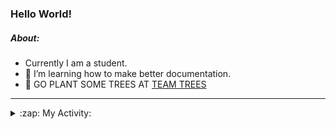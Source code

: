 ### Hello World!

##### About:
- Currently I am a student.
- 🌱 I’m learning how to make better documentation.
- 🌱 GO PLANT SOME TREES AT [TEAM TREES](https://teamtrees.org/)

---
<details>
  <summary>:zap: My Activity:</summary>
  
<!--START_SECTION:waka-->
![Code Time](http://img.shields.io/badge/Code%20Time-1%2C130%20hrs%2052%20mins-blue)

**I'm a Night 🦉** 

```text
🌞 Morning                1178 commits        ██░░░░░░░░░░░░░░░░░░░░░░░   08.48 % 
🌆 Daytime                5131 commits        █████████░░░░░░░░░░░░░░░░   36.92 % 
🌃 Evening                3973 commits        ███████░░░░░░░░░░░░░░░░░░   28.59 % 
🌙 Night                  3614 commits        ███████░░░░░░░░░░░░░░░░░░   26.01 % 
```
📅 **I'm Most Productive on Wednesday** 

```text
Monday                   2156 commits        ████░░░░░░░░░░░░░░░░░░░░░   15.52 % 
Tuesday                  1728 commits        ███░░░░░░░░░░░░░░░░░░░░░░   12.44 % 
Wednesday                3263 commits        ██████░░░░░░░░░░░░░░░░░░░   23.48 % 
Thursday                 1615 commits        ███░░░░░░░░░░░░░░░░░░░░░░   11.62 % 
Friday                   1343 commits        ██░░░░░░░░░░░░░░░░░░░░░░░   09.66 % 
Saturday                 1268 commits        ██░░░░░░░░░░░░░░░░░░░░░░░   09.12 % 
Sunday                   2523 commits        █████░░░░░░░░░░░░░░░░░░░░   18.16 % 
```


📊 **This Week I Spent My Time On** 

```text
🔥 Editors: 
VS Code                  6 hrs 29 mins       █████████████████████████   100.00 % 

🐱‍💻 Projects: 
praise                   4 hrs 40 mins       ██████████████████░░░░░░░   71.96 % 
discord-bot              1 hr 49 mins        ███████░░░░░░░░░░░░░░░░░░   28.04 % 
```


 Last Updated on 28/05/2023 05:08:30 UTC
<!--END_SECTION:waka-->
</details>
